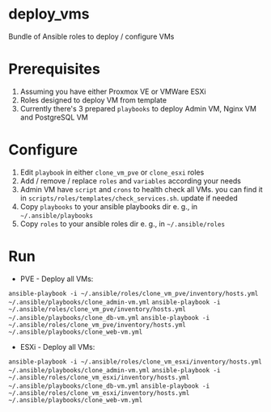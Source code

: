 # deploy_vms
Bundle of Ansible roles to deploy / configure VMs


# Prerequisites
1. Assuming you have either Proxmox VE or VMWare ESXi
2. Roles designed to deploy VM from template
3. Currently there's 3 prepared ```playbooks``` to deploy Admin VM, Nginx VM and PostgreSQL VM


# Configure
1. Edit ```playbook``` in either ```clone_vm_pve``` or ```clone_esxi``` roles
2. Add / remove / replace ```roles``` and ```variables``` according your needs
3. Admin VM have ```script``` and ```crons``` to health check all VMs. you can find it in ```scripts/roles/templates/check_services.sh```. update if needed
4. Copy ```playbooks``` to your ansible playbooks dir e. g., in ```~/.ansible/playbooks```
5. Copy ```roles``` to your ansible roles dir e. g., in ```~/.ansible/roles```


# Run
  - PVE - Deploy all VMs:

```ansible-playbook -i ~/.ansible/roles/clone_vm_pve/inventory/hosts.yml ~/.ansible/playbooks/clone_admin-vm.yml```
```ansible-playbook -i ~/.ansible/roles/clone_vm_pve/inventory/hosts.yml ~/.ansible/playbooks/clone_db-vm.yml```
```ansible-playbook -i ~/.ansible/roles/clone_vm_pve/inventory/hosts.yml ~/.ansible/playbooks/clone_web-vm.yml```
  
  - ESXi - Deploy all VMs:

```ansible-playbook -i ~/.ansible/roles/clone_vm_esxi/inventory/hosts.yml ~/.ansible/playbooks/clone_admin-vm.yml```
```ansible-playbook -i ~/.ansible/roles/clone_vm_esxi/inventory/hosts.yml ~/.ansible/playbooks/clone_db-vm.yml```
```ansible-playbook -i ~/.ansible/roles/clone_vm_esxi/inventory/hosts.yml ~/.ansible/playbooks/clone_web-vm.yml```
